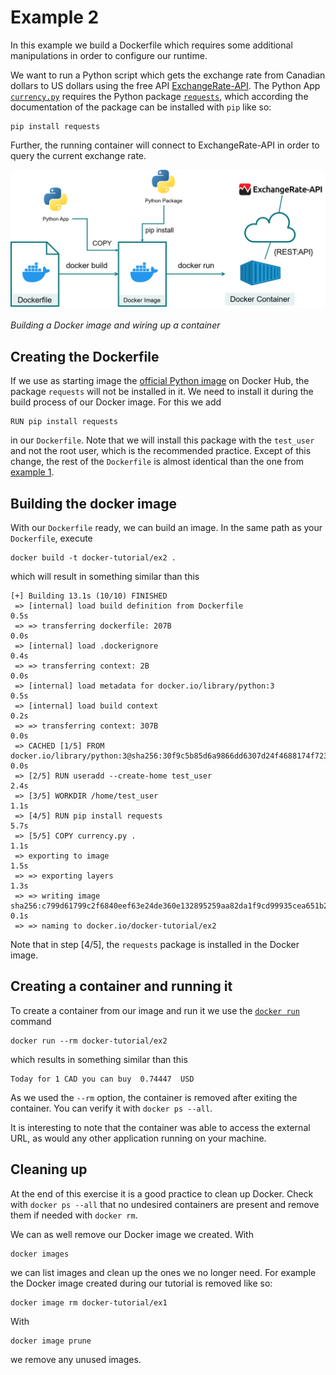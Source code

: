 # Example 2
In this example we build a Dockerfile which requires some additional manipulations in order to configure our runtime. 

We want to run a Python script which gets the exchange rate from Canadian dollars to US dollars using the free API [ExchangeRate-API](https://www.exchangerate-api.com/).
The Python App [`currency.py`](currency.py) requires the Python package [`requests`](https://pypi.org/project/requests/), which according the documentation of the package can be installed with `pip` like so:
```
pip install requests
```
Further, the running container will connect to ExchangeRate-API in order to query the current exchange rate.

![Docker image and container](img/docker-ex2.png)

*Building a Docker image and wiring up a container*

## Creating the Dockerfile
If we use as starting image the [official Python image](https://hub.docker.com/_/python) on Docker Hub, the package `requests` will not be installed in it. We need to install it during the build process of our Docker image. For this we add
```
RUN pip install requests
```
in our `Dockerfile`. Note that we will install this package with the `test_user` and not the root user, which is the recommended practice. Except of this change, the rest of the `Dockerfile` is almost identical than the one from [example 1](../ex1).

## Building the docker image
With our `Dockerfile` ready, we can build an image. In the same path as your `Dockerfile`, execute
```
docker build -t docker-tutorial/ex2 .
```
which will result in something similar than this
```
[+] Building 13.1s (10/10) FINISHED                                                                                                                                                             
 => [internal] load build definition from Dockerfile                                                                                                                                       0.5s
 => => transferring dockerfile: 207B                                                                                                                                                       0.0s
 => [internal] load .dockerignore                                                                                                                                                          0.4s
 => => transferring context: 2B                                                                                                                                                            0.0s
 => [internal] load metadata for docker.io/library/python:3                                                                                                                                0.5s
 => [internal] load build context                                                                                                                                                          0.2s
 => => transferring context: 307B                                                                                                                                                          0.0s
 => CACHED [1/5] FROM docker.io/library/python:3@sha256:30f9c5b85d6a9866dd6307d24f4688174f7237bc3293b9293d590b1e59c68fc7                                                                   0.0s
 => [2/5] RUN useradd --create-home test_user                                                                                                                                              2.4s
 => [3/5] WORKDIR /home/test_user                                                                                                                                                          1.1s
 => [4/5] RUN pip install requests                                                                                                                                                         5.7s
 => [5/5] COPY currency.py .                                                                                                                                                               1.1s
 => exporting to image                                                                                                                                                                     1.5s 
 => => exporting layers                                                                                                                                                                    1.3s 
 => => writing image sha256:c799d61799c2f6840eef63e24de360e132895259aa82da1f9cd99935cea651b2                                                                                               0.1s 
 => => naming to docker.io/docker-tutorial/ex2 
```
Note that in step [4/5], the `requests` package is installed in the Docker image.

## Creating a container and running it
To create a container from our image and run it we use the [`docker run`](https://docs.docker.com/engine/reference/commandline/run/) command
```
docker run --rm docker-tutorial/ex2
```
which results in something similar than this
```
Today for 1 CAD you can buy  0.74447  USD
```
As we used the `--rm` option, the container is removed after exiting the container. You can verify it with `docker ps --all`.

It is interesting to note that the container was able to access the external URL, as would any other application running on your machine.

## Cleaning up
At the end of this exercise it is a good practice to clean up Docker. Check with `docker ps --all` that no undesired containers are present and remove them if needed with `docker rm`.

We can as well remove our Docker image we created. With
```
docker images
```
we can list images and clean up the ones we no longer need. For example the Docker image created during our tutorial is removed like so:
```
docker image rm docker-tutorial/ex1
```
With 
```
docker image prune
```
we remove any unused images.